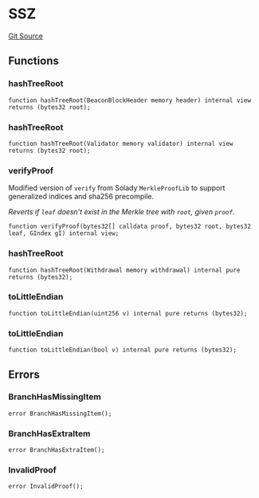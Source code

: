 # SSZ
[Git Source](https://github.com/lidofinance/community-staking-module/blob/86cbb28dad521bfac5576c8a7b405bc33b32f44d/src/lib/SSZ.sol)


## Functions
### hashTreeRoot


```solidity
function hashTreeRoot(BeaconBlockHeader memory header) internal view returns (bytes32 root);
```

### hashTreeRoot


```solidity
function hashTreeRoot(Validator memory validator) internal view returns (bytes32 root);
```

### verifyProof

Modified version of `verify` from Solady `MerkleProofLib` to support generalized indices and sha256 precompile.

*Reverts if `leaf` doesn't exist in the Merkle tree with `root`, given `proof`.*


```solidity
function verifyProof(bytes32[] calldata proof, bytes32 root, bytes32 leaf, GIndex gI) internal view;
```

### hashTreeRoot


```solidity
function hashTreeRoot(Withdrawal memory withdrawal) internal pure returns (bytes32);
```

### toLittleEndian


```solidity
function toLittleEndian(uint256 v) internal pure returns (bytes32);
```

### toLittleEndian


```solidity
function toLittleEndian(bool v) internal pure returns (bytes32);
```

## Errors
### BranchHasMissingItem

```solidity
error BranchHasMissingItem();
```

### BranchHasExtraItem

```solidity
error BranchHasExtraItem();
```

### InvalidProof

```solidity
error InvalidProof();
```

